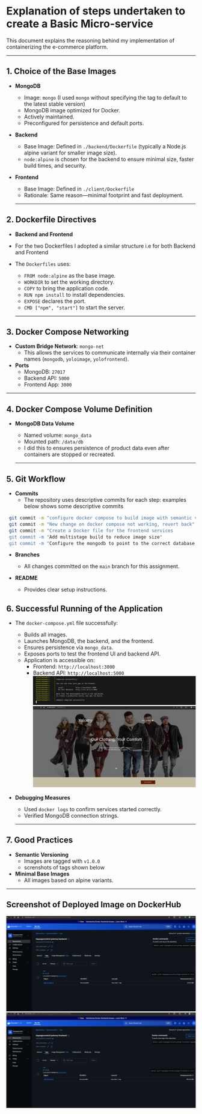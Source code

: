 # Explanation of steps undertaken to create a Basic Micro-service

This document explains the reasoning behind my implementation of containerizing the e-commerce platform.

---

## 1. Choice of the Base Images

- **MongoDB**
  - Image: `mongo` (I used `mongo` without specifying the tag to default to the latest stable version)
  - MongoDB image optimized for Docker.
  - Actively maintained.
  - Preconfigured for persistence and default ports.

- **Backend**
  - Base Image: Defined in `./backend/Dockerfile` (typically a Node.js alpine variant for smaller image size).
  - `node:alpine` is chosen for the backend to ensure minimal size, faster build times, and security.

- **Frontend**
  - Base Image: Defined in `./client/Dockerfile` 
  - Rationale: Same reason—minimal footprint and fast deployment.
  ---

## 2. Dockerfile Directives

- **Backend and Frontend**
 - For the two Dockerfiles I adopted a similar structure i.e for both Backend and Frontend
  - The `Dockerfiles` uses:
    - `FROM node:alpine` as the base image.
    - `WORKDIR` to set the working directory.
    - `COPY` to bring the application code.
    - `RUN npm install` to install dependencies.
    - `EXPOSE` declares the port.
    - `CMD ["npm", "start"]` to start the server.
 
    ---

## 3. Docker Compose Networking

- **Custom Bridge Network**: `mongo-net`
  - This allows the services to communicate internally via their container names (`mongodb`, `yoloimage`, `yolofrontend`).
- **Ports**
  - MongoDB: `27017`
  - Backend API: `5000`
  - Frontend App: `3000`

 ---

## 4. Docker Compose Volume Definition

- **MongoDB Data Volume**
  - Named volume: `mongo_data`
  - Mounted path: `/data/db`
  - I did this to ensures persistence of product data even after containers are stopped or recreated. 

  ---

## 5. Git Workflow

- **Commits**
  - The repository uses descriptive commits for each step: examples below shows some descriptive commits
 
 ```bash
  git commit -m "configure docker compose to build image with semantic versioning"
  git commit -m "New change on docker compose not working, revert back"
  git commit -m "Create a Docker file for the frontend services
  git commit -m "Add multistage build to reduce image size"
  git commit -m "Configure the mongodb to point to the correct database name"
   ```
    
- **Branches**
  - All changes committed on the `main` branch for this assignment.
    
- **README**
  - Provides clear setup instructions.

## 6. Successful Running of the Application

- The `docker-compose.yml` file successfully:
  - Builds all images.
  - Launches MongoDB, the backend, and the frontend.
  - Ensures persistence via `mongo_data`.
  - Exposes ports to test the frontend UI and backend API.
  - Application is accessible on:
    - Frontend: `http://localhost:3000`
    - Backend API: `http://localhost:5000`
    ![alt text](dockercomposerunning.png)
    ![alt text](websitescreenshot.png)

- **Debugging Measures**
  - Used `docker logs` to confirm services started correctly.
  - Verified MongoDB connection strings.

  ---

## 7. Good Practices

- **Semantic Versioning**
  - Images are tagged with `v1.0.0` 
  - screnshots of tags shown below
- **Minimal Base Images**
  - All images based on alpine variants.

---
## Screenshot of Deployed Image on DockerHub
![alt text](backend.png)![alt text](Frontend.png)